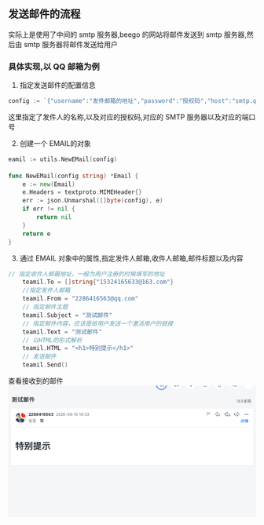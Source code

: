 ## 发送邮件的流程
实际上是使用了中间的 smtp 服务器,beego 的网站将邮件发送到 smtp 服务器,然后由 smtp 服务器将邮件发送给用户

### 具体实现,以 QQ 邮箱为例

1. 指定发送邮件的配置信息
```go
config := `{"username":"发件邮箱的地址","password":"授权码","host":"smtp.qq.com","port":587}`
```

这里指定了发件人的名称,以及对应的授权码,对应的 SMTP 服务器以及对应的端口号

2. 创建一个 EMAIL的对象
```go
eamil := utils.NewEMail(config)

func NewEMail(config string) *Email {
	e := new(Email)
	e.Headers = textproto.MIMEHeader{}
	err := json.Unmarshal([]byte(config), e)
	if err != nil {
		return nil
	}
	return e
}
```

3. 通过 EMAIL 对象中的属性,指定发件人邮箱,收件人邮箱,邮件标题以及内容
```go
// 指定收件人邮箱地址，一般为用户注册的时候填写的地址
	teamil.To = []string{"15324165633@163.com"}
	//指定发件人邮箱
	teamil.From = "2286416563@qq.com"
	// 指定邮件主题
	teamil.Subject = "测试邮件"
	// 指定邮件内容，应该是给用户发送一个激活用户的链接
	teamil.Text = "测试邮件"
	// 以HTML的形式解析
	teamil.HTML = "<h1>特别提示</h1>"
	// 发送邮件
	teamil.Send()
```

查看接收到的邮件
![image.png](images/bc1e9405d90a66b958e0ba4c99001716.png) 